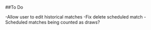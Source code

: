 ##To Do

-Allow user to edit historical matches 
-Fix delete scheduled match
-Scheduled matches being counted as draws?